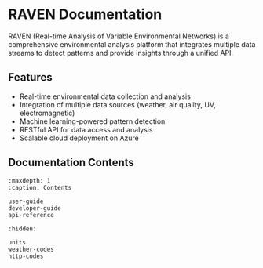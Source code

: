 # RAVEN Documentation

RAVEN (Real-time Analysis of Variable Environmental Networks) is a comprehensive environmental analysis platform that integrates multiple data streams to detect patterns and provide insights through a unified API.

## Features

- Real-time environmental data collection and analysis
- Integration of multiple data sources (weather, air quality, UV, electromagnetic)
- Machine learning-powered pattern detection
- RESTful API for data access and analysis
- Scalable cloud deployment on Azure

## Documentation Contents

```{toctree}
:maxdepth: 1
:caption: Contents

user-guide
developer-guide
api-reference

:hidden:

units
weather-codes
http-codes
```
